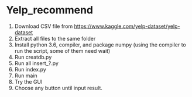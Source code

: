 # Yelp_recommend
1.	Download CSV file from https://www.kaggle.com/yelp-dataset/yelp-dataset
2.	Extract all files to the same folder
3.	Install python 3.6, compiler, and package numpy
(using the compiler to run the script, some of them need wait)
4.	Run creatdb.py
5.	Run all insert_?.py
6.	Run index.py
7.	Run main
8.	Try the GUI
9.	Choose any button until input result.
